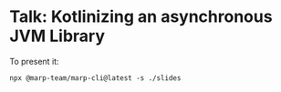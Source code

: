 # Talk: Kotlinizing an asynchronous JVM Library

To present it:

```shell
npx @marp-team/marp-cli@latest -s ./slides 
```